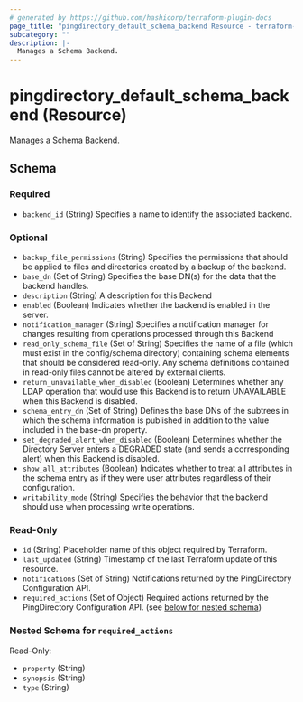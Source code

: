 ```yaml
---
# generated by https://github.com/hashicorp/terraform-plugin-docs
page_title: "pingdirectory_default_schema_backend Resource - terraform-provider-pingdirectory"
subcategory: ""
description: |-
  Manages a Schema Backend.
---
```


# pingdirectory_default_schema_backend (Resource)

Manages a Schema Backend.



<!-- schema generated by tfplugindocs -->
## Schema

### Required

- `backend_id` (String) Specifies a name to identify the associated backend.

### Optional

- `backup_file_permissions` (String) Specifies the permissions that should be applied to files and directories created by a backup of the backend.
- `base_dn` (Set of String) Specifies the base DN(s) for the data that the backend handles.
- `description` (String) A description for this Backend
- `enabled` (Boolean) Indicates whether the backend is enabled in the server.
- `notification_manager` (String) Specifies a notification manager for changes resulting from operations processed through this Backend
- `read_only_schema_file` (Set of String) Specifies the name of a file (which must exist in the config/schema directory) containing schema elements that should be considered read-only. Any schema definitions contained in read-only files cannot be altered by external clients.
- `return_unavailable_when_disabled` (Boolean) Determines whether any LDAP operation that would use this Backend is to return UNAVAILABLE when this Backend is disabled.
- `schema_entry_dn` (Set of String) Defines the base DNs of the subtrees in which the schema information is published in addition to the value included in the base-dn property.
- `set_degraded_alert_when_disabled` (Boolean) Determines whether the Directory Server enters a DEGRADED state (and sends a corresponding alert) when this Backend is disabled.
- `show_all_attributes` (Boolean) Indicates whether to treat all attributes in the schema entry as if they were user attributes regardless of their configuration.
- `writability_mode` (String) Specifies the behavior that the backend should use when processing write operations.

### Read-Only

- `id` (String) Placeholder name of this object required by Terraform.
- `last_updated` (String) Timestamp of the last Terraform update of this resource.
- `notifications` (Set of String) Notifications returned by the PingDirectory Configuration API.
- `required_actions` (Set of Object) Required actions returned by the PingDirectory Configuration API. (see [below for nested schema](#nestedatt--required_actions))

<a id="nestedatt--required_actions"></a>
### Nested Schema for `required_actions`

Read-Only:

- `property` (String)
- `synopsis` (String)
- `type` (String)


